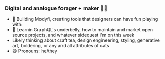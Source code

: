 ### Digital and analogue forager + maker 👩‍🌾

<div>
  <ul>
    <li>🔭 Building Modyfi, creating tools that designers can have fun playing with
    </li>
    <li>🌱 Learnin GraphQL's underbelly, how to maintain and market open source projects, and whatever sidequest I'm on this week</li>
    <li> Likely thinking about craft tea, design engineering, styling, generative art, boldering, or any and all attributes of cats</li>
    <li>😄 Pronouns: he/they</li>
  </ul>
</div>
<!--<img src="https://github-readme-stats.vercel.app/api?username=tonyketcham&show_icons=true&theme=nightowl&count_private=true" />-->
